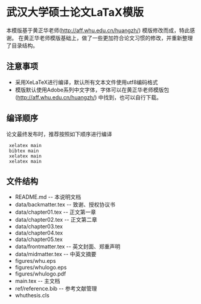 武汉大学硕士论文LaTaX模版
========================

本模版基于黄正华老师(http://aff.whu.edu.cn/huangzh/) 模版修改而成，特此感谢。
在黄正华老师模版基础上，做了一些更加符合论文习惯的修改，并重新整理了目录结构。


注意事项
--------

* 采用XeLaTeX进行编译，默认所有文本文件使用utf8编码格式
* 模版默认使用Adobe系列中文字体，字体可以在黄正华老师模版包(http://aff.whu.edu.cn/huangzh/) 中找到，也可以自行下载。


编译顺序
--------

论文最终发布时，推荐按照如下顺序进行编译

     xelatex main
     bibtex main
     xelatex main
     xelatex main


文件结构
--------

* README.md -- 本说明文档
* data/backmatter.tex -- 致谢、授权协议书
* data/chapter01.tex -- 正文第一章
* data/chapter02.tex -- 正文第二章
* data/chapter03.tex
* data/chapter04.tex
* data/chapter05.tex
* data/frontmatter.tex -- 英文封面、郑重声明
* data/midmatter.tex -- 中英文摘要
* figures/whu.eps
* figures/whulogo.eps
* figures/whulogo.pdf
* main.tex -- 主文档
* ref/reference.bib -- 参考文献管理
* whuthesis.cls

